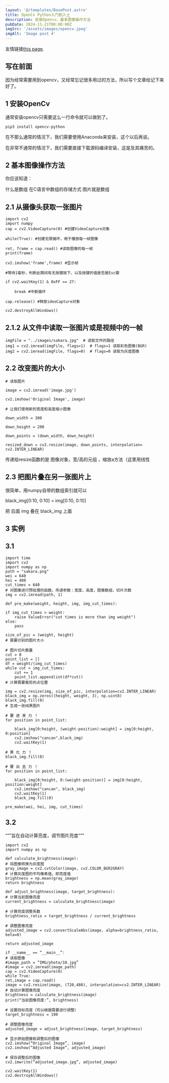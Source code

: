 ```yaml
---
layout: '@/templates/BasePost.astro'
title: OpenCv Python入门到入土
description: 安装Opencv、基本图像操作方法
pubDate: 2024-11-21T00:00:00Z
imgSrc: '/assets/images/opencv.jpeg'
imgAlt: 'Image post 4'
---
```


友情链接[this page](../sixth-post/).

##  写在前面
因为经常需要用到opencv，又经常忘记很多用过的方法，所以写个文章给记下来好了。

## 1 安装OpenCv
通常安装opencv只需要这么一行命令就可以做到了。

    pip3 install opencv-python
在不那么通常的情况下，我们需要使用Anaconda来安装，这个以后再说。

在非常不通常的情况下，我们需要直接下载源码编译安装，这是及其痛苦的。

## 2 基本图像操作方法
你应该知道：

什么是数组
在C语言中数组的存储方式
图片就是数组

## 2.1 从摄像头获取一张图片
    import cv2
    import numpy
    cap = cv2.VideoCapture(0) #创建VideoCapture对象
    
    while(True): #创建无限循环，用于播放每一帧图像

    ret, frame = cap.read() #读取图像的每一帧
    print(frame)
 
    cv2.imshow('frame',frame) #显示帧
 
    #等待1毫秒，判断此期间有无按键按下，以及按键的值是否是Esc键
 
    if cv2.waitKey(1) & 0xFF == 27:
 
        break #中断循环

    cap.release() #释放ideoCapture对象
    
    cv2.destroyAllWindows()
## 2.1.2 从文件中读取一张图片或是视频中的一帧

    imgFile = "../images/sakara.jpg"  # 读取文件的路径
    img1 = cv2.imread(imgFile, flags=1)  # flags=1 读取彩色图像(BGR)
    img2 = cv2.imread(imgFile, flags=0)  # flags=0 读取为灰度图像
## 2.2 改变图片的大小
    # 读取图片
    
    image = cv2.imread('image.jpg')
    
    cv2.imshow('Original Image', image)
    
    # 让我们使用新的宽度和高度缩小图像
    
    down_width = 300
    
    down_height = 200
    
    down_points = (down_width, down_height)

    resized_down = cv2.resize(image, down_points, interpolation= cv2.INTER_LINEAR)
传递给resize函数的是 图像对象，宽/高的元组 ，缩放a方法（这里用线性

## 2.3 把图片叠在另一张图片上
很简单，用numpy自带的数组索引就可以

black_img[0:10, 0:10] = img[0:10, 0:10]

把 后面 img 叠在 black_img 上面
## 3 实例
## 3.1

    import time
    import cv2
    import numpy as np
    path = "sakara.png"
    wei = 640
    hei = 480
    cut_times = 640
    # 对图像进行预处理的函数，传递参数：宽度，高度，图像数组，切片次数
    img = cv2.imread(path, 1)
    
    def pre_make(weight, height, img, img_cut_times):

    if img_cut_times > weight:
        raise ValueError("cut times is more than img weight")
    else:
        pass
 
    size_of_pic = (weight, height)
    # 需要识别的图片大小
 
    # 图片切片数量
    cut = 0
    point_list = []
    df = weight/(img_cut_times)
    while cut < img_cut_times:
        cut += 1
        point_list.append(int(df*cut))
    # 计算需要裁剪的点位置
 
    img = cv2.resize(img, size_of_pic, interpolation=cv2.INTER_LINEAR)
    black_img = np.zeros((height, weight, 3), np.uint8)
    black_img.fill(0)
    # 生成一张纯黑图片
 
    # 要 进 来 力 ！
    for position in point_list:
 
        black_img[0:height, (weight-position):weight] = img[0:height, 0:position]
        cv2.imshow("cancan",black_img)
        cv2.waitKey(1)
 
    # 黑 化 力 ！
    black_img.fill(0)
 
    # 要 出 去 力 ！
    for position in point_list:
 
        black_img[0:height, 0:(weight-position)] = img[0:height, position:weight]
        cv2.imshow("cancan", black_img)
        cv2.waitKey(1)
        black_img.fill(0)

    pre_make(wei, hei, img, cut_times)
## 3.2
“””旨在自动计算亮度，调节图片亮度“””
    
    import cv2
    import numpy as np
    
    def calculate_brightness(image):
    # 将图像转换为灰度图
    gray_image = cv2.cvtColor(image, cv2.COLOR_BGR2GRAY)
    # 计算灰度图的平均像素值，即亮度值
    brightness = np.mean(gray_image)
    return brightness
    
    def adjust_brightness(image, target_brightness):
    # 计算当前图像亮度
    current_brightness = calculate_brightness(image)
    
    # 计算亮度调整系数
    brightness_ratio = target_brightness / current_brightness
    
    # 调整图像亮度
    adjusted_image = cv2.convertScaleAbs(image, alpha=brightness_ratio, beta=0)
    
    return adjusted_image
    
    if __name__ == “__main__”:
    # 读取图像
    #image_path = “IMG/photo/10.jpg”
    #image = cv2.imread(image_path)
    cap = cv2.VideoCapture(0)
    while True:
    ret,image = cap.read()
    image = cv2.resize(image, (720,480), interpolation=cv2.INTER_LINEAR)
    # 自动计算图像亮度
    brightness = calculate_brightness(image)
    print(“当前图像亮度:”, brightness)
    
    # 设置目标亮度（可以根据需要进行调整）
    target_brightness = 190
    
    # 调整图像亮度
    adjusted_image = adjust_brightness(image, target_brightness)
    
    # 显示原始图像和调整后的图像
    cv2.imshow(“Original Image”, image)
    cv2.imshow(“Adjusted Image”, adjusted_image)
    
    # 保存调整后的图像
    cv2.imwrite(“adjusted_image.jpg”, adjusted_image)
    
    cv2.waitKey(1)
    cv2.destroyAllWindows()